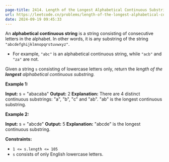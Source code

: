 ```yaml
---
page-title: 2414. Length of the Longest Alphabetical Continuous Substring
url: https://leetcode.cn/problems/length-of-the-longest-alphabetical-continuous-substring/description/?envType=daily-question&envId=2024-09-19
date: 2024-09-19 09:45:33
---
```

An **alphabetical continuous string** is a string consisting of consecutive letters in the alphabet. In other words, it is any substring of the string `"abcdefghijklmnopqrstuvwxyz"`.

-   For example, `"abc"` is an alphabetical continuous string, while `"acb"` and `"za"` are not.

Given a string `s` consisting of lowercase letters only, return the *length of the **longest** alphabetical continuous substring.*

**Example 1:**

**Input:** s = "abacaba"
**Output:** 2
**Explanation:** There are 4 distinct continuous substrings: "a", "b", "c" and "ab".
"ab" is the longest continuous substring.

**Example 2:**

**Input:** s = "abcde"
**Output:** 5
**Explanation:** "abcde" is the longest continuous substring.

**Constraints:**

-   `1 <= s.length <= 105`
-   `s` consists of only English lowercase letters.